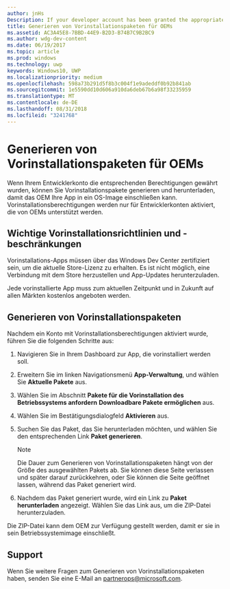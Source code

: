 ```yaml
---
author: jnHs
Description: If your developer account has been granted the appropriate permissions, you can generate and download preinstall packages so that an OEM can include your app in their OS image.
title: Generieren von Vorinstallationspaketen für OEMs
ms.assetid: AC3A45E8-7BBD-44E9-B2D3-B74B7C9B2BC9
ms.author: wdg-dev-content
ms.date: 06/19/2017
ms.topic: article
ms.prod: windows
ms.technology: uwp
keywords: Windows10, UWP
ms.localizationpriority: medium
ms.openlocfilehash: 598a73b291d5f8b3c004f1e9adeddf0b92b841ab
ms.sourcegitcommit: 1e5590dd10d606a910da6deb67b6a98f33235959
ms.translationtype: MT
ms.contentlocale: de-DE
ms.lasthandoff: 08/31/2018
ms.locfileid: "3241768"
---
```

# <a name="generate-preinstall-packages-for-oems"></a>Generieren von Vorinstallationspaketen für OEMs

Wenn Ihrem Entwicklerkonto die entsprechenden Berechtigungen gewährt wurden, können Sie Vorinstallationspakete generieren und herunterladen, damit das OEM Ihre App in ein OS-Image einschließen kann. Vorinstallationsberechtigungen werden nur für Entwicklerkonten aktiviert, die von OEMs unterstützt werden.


## <a name="important-preinstall-policy--limitations"></a>Wichtige Vorinstallationsrichtlinien und -beschränkungen

Vorinstallations-Apps müssen über das Windows Dev Center zertifiziert sein, um die aktuelle Store-Lizenz zu erhalten. Es ist nicht möglich, eine Verbindung mit dem Store herzustellen und App-Updates herunterzuladen.

Jede vorinstallierte App muss zum aktuellen Zeitpunkt und in Zukunft auf allen Märkten kostenlos angeboten werden.


## <a name="generating-preinstall-packages"></a>Generieren von Vorinstallationspaketen

Nachdem ein Konto mit Vorinstallationsberechtigungen aktiviert wurde, führen Sie die folgenden Schritte aus:

1.  Navigieren Sie in Ihrem Dashboard zur App, die vorinstalliert werden soll.
2.  Erweitern Sie im linken Navigationsmenü **App-Verwaltung**, und wählen Sie **Aktuelle Pakete** aus.
3.  Wählen Sie im Abschnitt **Pakete für die Vorinstallation des Betriebssystems anfordern** **Downloadbare Pakete ermöglichen** aus.
4.  Wählen Sie im Bestätigungsdialogfeld **Aktivieren** aus.
5.  Suchen Sie das Paket, das Sie herunterladen möchten, und wählen Sie den entsprechenden Link **Paket generieren**.

    > [!NOTE]
    > Die Dauer zum Generieren von Vorinstallationspaketen hängt von der Größe des ausgewählten Pakets ab. Sie können diese Seite verlassen und später darauf zurückkehren, oder Sie können die Seite geöffnet lassen, während das Paket generiert wird.

6.  Nachdem das Paket generiert wurde, wird ein Link zu **Paket herunterladen** angezeigt. Wählen Sie das Link aus, um die ZIP-Datei herunterzuladen.

Die ZIP-Datei kann dem OEM zur Verfügung gestellt werden, damit er sie in sein Betriebssystemimage einschließt.


## <a name="support"></a>Support

Wenn Sie weitere Fragen zum Generieren von Vorinstallationspaketen haben, senden Sie eine E-Mail an <partnerops@microsoft.com>.

 

 




